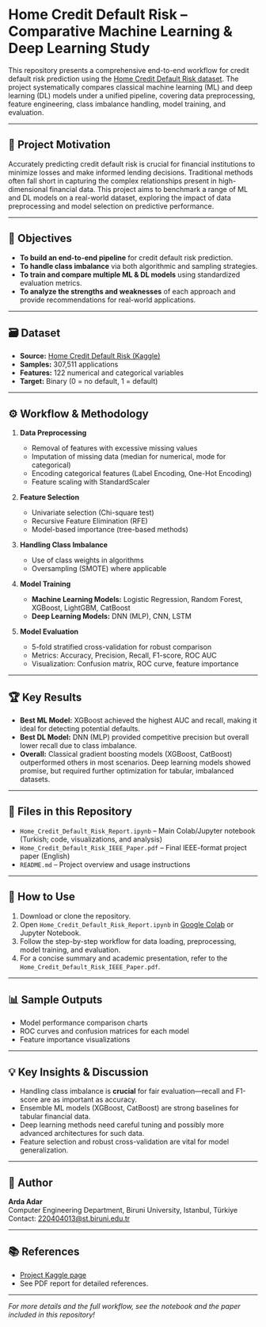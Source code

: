 # Home Credit Default Risk – Comparative Machine Learning & Deep Learning Study

This repository presents a comprehensive end-to-end workflow for credit default risk prediction using the [Home Credit Default Risk dataset](https://www.kaggle.com/competitions/home-credit-default-risk). The project systematically compares classical machine learning (ML) and deep learning (DL) models under a unified pipeline, covering data preprocessing, feature engineering, class imbalance handling, model training, and evaluation.

---

## 📌 Project Motivation

Accurately predicting credit default risk is crucial for financial institutions to minimize losses and make informed lending decisions. Traditional methods often fall short in capturing the complex relationships present in high-dimensional financial data. This project aims to benchmark a range of ML and DL models on a real-world dataset, exploring the impact of data preprocessing and model selection on predictive performance.

---

## 🎯 Objectives

- **To build an end-to-end pipeline** for credit default risk prediction.
- **To handle class imbalance** via both algorithmic and sampling strategies.
- **To train and compare multiple ML & DL models** using standardized evaluation metrics.
- **To analyze the strengths and weaknesses** of each approach and provide recommendations for real-world applications.

---

## 🗃️ Dataset

- **Source:** [Home Credit Default Risk (Kaggle)](https://www.kaggle.com/competitions/home-credit-default-risk)
- **Samples:** 307,511 applications
- **Features:** 122 numerical and categorical variables
- **Target:** Binary (0 = no default, 1 = default)

---

## ⚙️ Workflow & Methodology

1. **Data Preprocessing**
   - Removal of features with excessive missing values
   - Imputation of missing data (median for numerical, mode for categorical)
   - Encoding categorical features (Label Encoding, One-Hot Encoding)
   - Feature scaling with StandardScaler

2. **Feature Selection**
   - Univariate selection (Chi-square test)
   - Recursive Feature Elimination (RFE)
   - Model-based importance (tree-based methods)

3. **Handling Class Imbalance**
   - Use of class weights in algorithms
   - Oversampling (SMOTE) where applicable

4. **Model Training**
   - **Machine Learning Models:** Logistic Regression, Random Forest, XGBoost, LightGBM, CatBoost
   - **Deep Learning Models:** DNN (MLP), CNN, LSTM

5. **Model Evaluation**
   - 5-fold stratified cross-validation for robust comparison
   - Metrics: Accuracy, Precision, Recall, F1-score, ROC AUC
   - Visualization: Confusion matrix, ROC curve, feature importance

---

## 🏆 Key Results

- **Best ML Model:** XGBoost achieved the highest AUC and recall, making it ideal for detecting potential defaults.
- **Best DL Model:** DNN (MLP) provided competitive precision but overall lower recall due to class imbalance.
- **Overall:** Classical gradient boosting models (XGBoost, CatBoost) outperformed others in most scenarios. Deep learning models showed promise, but required further optimization for tabular, imbalanced datasets.

---

## 📄 Files in this Repository

- `Home_Credit_Default_Risk_Report.ipynb` – Main Colab/Jupyter notebook (Turkish; code, visualizations, and analysis)
- `Home_Credit_Default_Risk_IEEE_Paper.pdf` – Final IEEE-format project paper (English)
- `README.md` – Project overview and usage instructions

---

## 🚀 How to Use

1. Download or clone the repository.
2. Open `Home_Credit_Default_Risk_Report.ipynb` in [Google Colab](https://colab.research.google.com/) or Jupyter Notebook.
3. Follow the step-by-step workflow for data loading, preprocessing, model training, and evaluation.
4. For a concise summary and academic presentation, refer to the `Home_Credit_Default_Risk_IEEE_Paper.pdf`.

---

## 📊 Sample Outputs

- Model performance comparison charts
- ROC curves and confusion matrices for each model
- Feature importance visualizations

---

## 💡 Key Insights & Discussion

- Handling class imbalance is **crucial** for fair evaluation—recall and F1-score are as important as accuracy.
- Ensemble ML models (XGBoost, CatBoost) are strong baselines for tabular financial data.
- Deep learning methods need careful tuning and possibly more advanced architectures for such data.
- Feature selection and robust cross-validation are vital for model generalization.

---

## 👤 Author

**Arda Adar**  
Computer Engineering Department, Biruni University, Istanbul, Türkiye  
Contact: 220404013@st.biruni.edu.tr

---

## 📚 References

- [Project Kaggle page](https://www.kaggle.com/competitions/home-credit-default-risk)
- See PDF report for detailed references.

---

*For more details and the full workflow, see the notebook and the paper included in this repository!*
